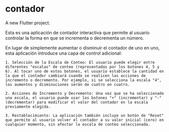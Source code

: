 # contador

A new Flutter project.

Esta es una aplicación de contador interactiva que permite al usuario controlar la forma en que se incrementa o decrementa un número.

En lugar de simplemente aumentar o disminuir el contador de uno en uno, esta aplicación introduce una capa de control adicional:
    
    1. Selección de la Escala de Conteo: El usuario puede elegir entre diferentes "escalas" de conteo (representadas por los botones 4, 5 y 6). Al tocar uno de estos botones, el usuario establece la cantidad en la que el contador cambiará cuando se realicen las acciones de incremento o decremento. Por ejemplo, si se selecciona la escala "4", los aumentos y disminuciones serán de cuatro en cuatro.

    2. Acciones de Incremento y Decremento: Una vez que se ha seleccionado una escala, el usuario puede usar los botones "+" (incrementar) y "-" (decrementar) para modificar el valor del contador en la escala previamente elegida.

    3. Restablecimiento: La aplicación también incluye un botón de "Reset" que permite al usuario volver el contador a su valor inicial (cero) en cualquier momento, sin afectar la escala de conteo seleccionada.